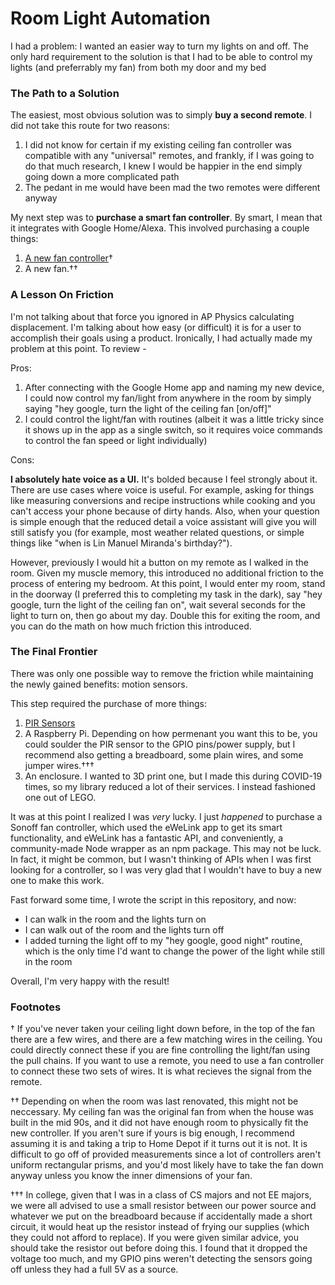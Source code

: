 # Room Light Automation

I had a problem: I wanted an easier way to turn my lights on and off.
The only hard requirement to the solution is that I had to be able to control my lights (and preferrably my fan) from both my door and my bed

### The Path to a Solution

The easiest, most obvious solution was to simply **buy a second remote**. I did not take this route for two reasons: 
1. I did not know for certain if my existing ceiling fan controller was compatible with any "universal" remotes, and frankly, if I was going to do that much research, I knew 
   I would be happier in the end simply going down a more complicated path
2. The pedant in me would have been mad the two remotes were different anyway

My next step was to **purchase a smart fan controller**. By smart, I mean that it integrates with Google Home/Alexa. This involved purchasing a couple things:
1. [A new fan controller](https://www.amazon.com/gp/product/B07TRTG8PS)†
2. A new fan.††

### A Lesson On Friction

I'm not talking about that force you ignored in AP Physics calculating displacement. I'm talking about how easy (or difficult) it is for a user to accomplish their goals
using a product. Ironically, I had actually made my problem at this point. To review -

Pros:
1. After connecting with the Google Home app and naming my new device, I could now control my fan/light from anywhere in the room by simply saying "hey google, turn the
   light of the ceiling fan [on/off]"
2. I could control the light/fan with routines (albeit it was a little tricky since it shows up in the app as a single switch, so it requires voice commands to control the 
   fan speed or light individually)

Cons:

**I absolutely hate voice as a UI.** It's bolded because I feel strongly about it. There are use cases where voice is useful. For example, asking for things like measuring
conversions and recipe instructions while cooking and you can't access your phone because of dirty hands. Also, when your question is simple enough that the reduced detail a
voice assistant will give you will still satisfy you (for example, most weather related questions, or simple things like "when is Lin Manuel Miranda's birthday?").

However, previously I would hit a button on my remote as I walked in the room. Given my muscle memory, this introduced no additional friction to the process of entering my
bedroom. At this point, I would enter my room, stand in the doorway (I preferred this to completing my task in the dark), say "hey google, turn the light of the ceiling fan
on", wait several seconds for the light to turn on, then go about my day. Double this for exiting the room, and you can do the math on how much friction this introduced.

### The Final Frontier

There was only one possible way to remove the friction while maintaining the newly gained benefits: motion sensors.

This step required the purchase of more things:
1. [PIR Sensors](https://www.amazon.com/gp/product/B07KZW86YR)
2. A Raspberry Pi. Depending on how permenant you want this to be, you could soulder the PIR sensor to the GPIO pins/power supply, but I recommend also getting a breadboard,
   some plain wires, and some jumper wires.†††
3. An enclosure. I wanted to 3D print one, but I made this during COVID-19 times, so my library reduced a lot of their services. I instead fashioned one out of LEGO.

It was at this point I realized I was *very* lucky. I just *happened* to purchase a Sonoff fan controller, which used the eWeLink app to get its smart functionality, and
eWeLink has a fantastic API, and conveniently, a community-made Node wrapper as an npm package. This may not be luck. In fact, it might be common, but I wasn't thinking of
APIs when I was first looking for a controller, so I was very glad that I wouldn't have to buy a new one to make this work.

Fast forward some time, I wrote the script in this repository, and now:
- I can walk in the room and the lights turn on
- I can walk out of the room and the lights turn off
- I added turning the light off to my "hey google, good night" routine, which is the only time I'd want to change the power of the light while still in the room

Overall, I'm very happy with the result!

### Footnotes

† If you've never taken your ceiling light down before, in the top of the fan there are a few wires, and there are a few matching wires in the ceiling. You could directly 
connect these if you are fine controlling the light/fan using the pull chains. If you want to use a remote, you need to use a fan controller to connect these two sets of
wires. It is what recieves the signal from the remote.

†† Depending on when the room was last renovated, this might not be neccessary. My ceiling fan was the original fan from when the house was built in the mid 90s,
and it did not have enough room to physically fit the new controller. If you aren't sure if yours is big enough, I recommend assuming it is and taking a trip to Home Depot
if it turns out it is not. It is difficult to go off of provided measurements since a lot of controllers aren't uniform rectangular prisms, and you'd most likely have to take
the fan down anyway unless you know the inner dimensions of your fan.

††† In college, given that I was in a class of CS majors and not EE majors, we were all advised to use a small resistor between our power source and whatever we put on the
breadboard because if accidentally made a short circuit, it would heat up the resistor instead of frying our supplies (which they could not afford to replace). If you were
given similar advice, you should take the resistor out before doing this. I found that it dropped the voltage too much, and my GPIO pins weren't detecting the sensors going 
off unless they had a full 5V as a source.

